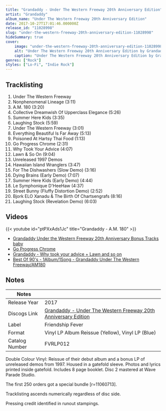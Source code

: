 ```yaml
---
title: "Grandaddy - Under The Western Freeway 20th Anniversary Edition"
artist: "Grandaddy"
album_name: "Under The Western Freeway 20th Anniversary Edition"
date: 2017-10-27T17:01:46.000000Z
release_id: "11028998"
slug: "under-the-western-freeway-20th-anniversary-edition-11028998"
hideSummary: true
cover:
    image: "under-the-western-freeway-20th-anniversary-edition-11028998.jpg"
    alt: "Under The Western Freeway 20th Anniversary Edition by Grandaddy"
    caption: "Under The Western Freeway 20th Anniversary Edition by Grandaddy"
genres: ["Rock"]
styles: ["Lo-Fi", "Indie Rock"]
---
```


## Tracklisting
1. Under The Western Freeway
2. Nonphenomenal Lineage  (3:11)
3. A.M. 180 (3:20)
4. Collective Dreamwish Of Upperclass Elegance (5:26)
5. Summer Here Kids (3:35)
6. Laughing Stock (5:59)
7. Under The Western Freeway (3:01)
8. Everything Beautiful Is Far Away (5:13)
9. Poisoned At Hartsy Thai Food (1:13)
10. Go Progress Chrome (2:31)
11. Why Took Your Advice (4:07)
12. Lawn & So On (9:04)
13. Unreleased 1997 Demos
14. Hawaiian Island Wranglers (3:47)
15. For The Dishwashers (Slow Demo) (3:16)
16. Dying Brains (Early Demo) (7:07)
17. Summer Here Kids (Early Demo) (4:44)
18. Le Symphonique D'HeeHaw (4:37)
19. Street Bunny (Fluffy Distortion Demo) (2:52)
20. Bjork ELO Xanadu & The Birth Of Chartsengrafs (8:16)
21. Laughing Stock (Revelation Demo) (6:03)




## Videos
{{< youtube id="ptPXxAds1Jc" title="Grandaddy - A.M. 180" >}}
- [Grandaddy Under the Western Freeway 20th Anniversary Bonus Tracks baby](https://www.youtube.com/watch?v=Slr4XFeuX-o)
- [Go Progress Chrome](https://www.youtube.com/watch?v=evCTzTUw-hM)
- [Grandaddy - Why took your advice + Lawn and so on](https://www.youtube.com/watch?v=8nAokLLLvr0)
- [Best Of 90's - 1Album/1Song - Grandaddy Under The Western Freeway/AM180](https://www.youtube.com/watch?v=rUKM-1x0mVg)

## Notes
| Notes          |             |
| ---------------| ----------- |
| Release Year   | 2017 |
| Discogs Link   | [Grandaddy - Under The Western Freeway 20th Anniversary Edition](https://www.discogs.com/release/11028998-Grandaddy-Under-The-Western-Freeway-20th-Anniversary-Edition) |
| Label          | Friendship Fever |
| Format         | Vinyl LP Album Reissue (Yellow), Vinyl LP (Blue) |
| Catalog Number | FVRLP012 |

Double Colour Vinyl: Reissue of their debut album and a bonus LP of unreleased demos from 1997. Housed in a gatefold sleeve. Photos and lyrics printed inside gatefold. Includes 8 page booklet.
Disc 2 mastered at Wave Parade Studio.

The first 250 orders got a special bundle [r=11060713].

Tracklisting ascends numerically regardless of disc side.

Pressing credit identified in runout stampings.

